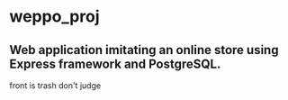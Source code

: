 # weppo_proj
## Web application imitating an online store using Express framework and PostgreSQL.

front is trash don't judge
